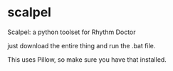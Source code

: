 # scalpel
Scalpel: a python toolset for Rhythm Doctor



just download the entire thing and run the .bat file.

This uses Pillow, so make sure you have that installed.
